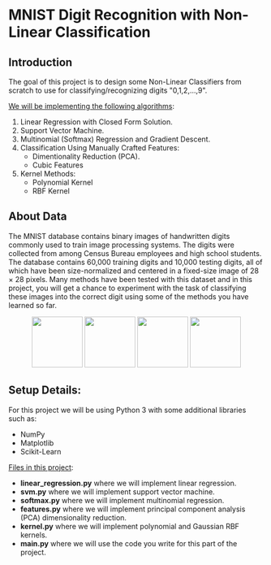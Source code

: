 # MNIST Digit Recognition with Non-Linear Classification

## **Introduction**
The goal of this project is to design some Non-Linear Classifiers from scratch to use for classifying/recognizing digits "0,1,2,...,9". 

<U>We will be implementing the following algorithms</u>:
1. Linear Regression with Closed Form Solution.
2. Support Vector Machine.
3. Multinomial (Softmax) Regression and Gradient Descent.
4. Classification Using Manually Crafted Features: 
   - Dimentionality Reduction (PCA).
   - Cubic Features
5. Kernel Methods:
   - Polynomial Kernel
   - RBF Kernel
       


## **About Data**
The MNIST database contains binary images of handwritten digits commonly used to train image processing systems. The digits were collected from among Census Bureau employees and high school students. The database contains 60,000 training digits and 10,000 testing digits, all of which have been size-normalized and centered in a fixed-size image of 28 × 28 pixels. Many methods have been tested with this dataset and in this project, you will get a chance to experiment with the task of classifying these images into the correct digit using some of the methods you have learned so far.


<p align="center">
  <img src="https://courses.edx.org/assets/courseware/v1/03f49ce9ab37fa92d84b0c9e70542014/asset-v1:MITx+6.86x+2T2022+type@asset+block/images_6.png" width="100" />
  <img src="https://courses.edx.org/assets/courseware/v1/e7123412da031f62e082afb10bdfa655/asset-v1:MITx+6.86x+2T2022+type@asset+block/images_8.png" width="100" /> 
  <img src="https://courses.edx.org/assets/courseware/v1/b56e40dfe8c00d6c9b54956f21e04f92/asset-v1:MITx+6.86x+2T2022+type@asset+block/images_6-2.png" width="100" />
  <img src="https://courses.edx.org/assets/courseware/v1/280748cc6f7447b43db835bf0c1700d8/asset-v1:MITx+6.86x+2T2022+type@asset+block/images_x.png" width="100" />
</p>


## **Setup Details:**

For this project we will be using Python 3 with some additional libraries such as:
- NumPy
- Matplotlib
- Scikit-Learn

<u>Files in this project</u>:
- **linear_regression.py** where we will implement linear regression.
- **svm.py** where we will implement support vector machine.
- **softmax.py** where we will implement multinomial regression.
- **features.py** where we will implement principal component analysis (PCA) dimensionality reduction.
- **kernel.py** where we will implement polynomial and Gaussian RBF kernels.
- **main.py** where we will use the code you write for this part of the project.

